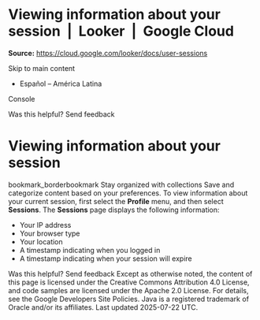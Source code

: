 # Viewing information about your session  |  Looker  |  Google Cloud

**Source:** https://cloud.google.com/looker/docs/user-sessions

Skip to main content 
  * Español – América Latina

Console 




Was this helpful?
Send feedback 
#  Viewing information about your session
bookmark_borderbookmark Stay organized with collections  Save and categorize content based on your preferences.
To view information about your current session, first select the **Profile** menu, and then select **Sessions**.
The **Sessions** page displays the following information:
  * Your IP address
  * Your browser type
  * Your location
  * A timestamp indicating when you logged in
  * A timestamp indicating when your session will expire


Was this helpful?
Send feedback 
Except as otherwise noted, the content of this page is licensed under the Creative Commons Attribution 4.0 License, and code samples are licensed under the Apache 2.0 License. For details, see the Google Developers Site Policies. Java is a registered trademark of Oracle and/or its affiliates.
Last updated 2025-07-22 UTC.


